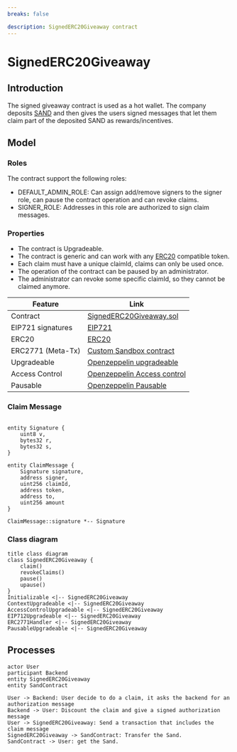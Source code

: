 ```yaml
---
breaks: false

description: SignedERC20Giveaway contract
---
```


# SignedERC20Giveaway

## Introduction

The signed giveaway contract is used as a hot wallet. The company deposits [SAND](../sand/sand-token.md) and then gives
the users signed messages that let them claim part of the deposited SAND as rewards/incentives.

## Model

### Roles

The contract support the following roles:

- DEFAULT_ADMIN_ROLE: Can assign add/remove signers to the signer role, can pause the contract operation and can revoke
  claims.
- SIGNER_ROLE: Addresses in this role are authorized to sign claim messages.

### Properties

- The contract is Upgradeable.
- The contract is generic and can work with any [ERC20](https://eips.ethereum.org/EIPS/eip-20) compatible token.
- Each claim must have a unique claimId, claims can only be used once.
- The operation of the contract can be paused by an administrator.
- The administrator can revoke some specific claimId, so they cannot be claimed anymore.

| Feature           | Link                                                                                                                                                        |
| ----------------- | ----------------------------------------------------------------------------------------------------------------------------------------------------------- |
| Contract          | [SignedERC20Giveaway.sol](https://github.com/thesandboxgame/sandbox-smart-contracts/blob/master/src/solc_0.8/claims/signedGiveaway/SignedERC20Giveaway.sol) |
| EIP721 signatures | [EIP721](https://eips.ethereum.org/EIPS/eip-712)                                                                                                            |
| ERC20             | [ERC20](https://eips.ethereum.org/EIPS/eip-20)                                                                                                              |
| ERC2771 (Meta-Tx) | [Custom Sandbox contract](https://github.com/thesandboxgame/sandbox-smart-contracts/blob/master/src/solc_0.8/common/BaseWithStorage/ERC2771Handler.sol)     |
| Upgradeable       | [Openzeppelin upgradeable](https://docs.openzeppelin.com/upgrades-plugins)                                                                                  |
| Access Control    | [Openzeppelin Access control](https://docs.openzeppelin.com/contracts/4.x/access-control)                                                                   |
| Pausable          | [Openzeppelin Pausable](https://docs.openzeppelin.com/contracts/4.x/api/security#Pausable)                                                                  |

### Claim Message

```plantuml

entity Signature {
    uint8 v,
    bytes32 r,
    bytes32 s,
}

entity ClaimMessage {
    Signature signature,
    address signer,
    uint256 claimId,
    address token,
    address to,
    uint256 amount
}

ClaimMessage::signature *-- Signature
```

### Class diagram

```plantuml
title class diagram
class SignedERC20Giveaway {
    claim()
    revokeClaims()
    pause()
    upause()
}
Initializable <|-- SignedERC20Giveaway
ContextUpgradeable <|-- SignedERC20Giveaway
AccessControlUpgradeable <|-- SignedERC20Giveaway
EIP712Upgradeable <|-- SignedERC20Giveaway
ERC2771Handler <|-- SignedERC20Giveaway
PausableUpgradeable <|-- SignedERC20Giveaway
```

## Processes

```plantuml
actor User
participant Backend
entity SignedERC20Giveaway
entity SandContract

User -> Backend: User decide to do a claim, it asks the backend for an authorization message
Backend -> User: Discount the claim and give a signed authorization message
User -> SignedERC20Giveaway: Send a transaction that includes the claim message
SignedERC20Giveaway -> SandContract: Transfer the Sand.
SandContract -> User: get the Sand.

```
